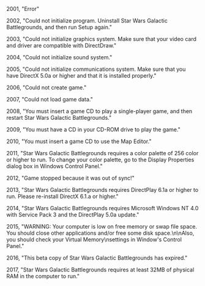 ﻿2001, "Error"

2002, "Could not initialize program. Uninstall Star Wars Galactic Battlegrounds, and then run Setup again."

2003, "Could not initialize graphics system. Make sure that your video card and driver are compatible with DirectDraw."

2004, "Could not initialize sound system."

2005, "Could not initialize communications system. Make sure that you have DirectX 5.0a or higher and that it is installed properly."

2006, "Could not create game."

2007, "Could not load game data."

2008, "You must insert a game CD to play a single-player game, and then restart Star Wars Galactic Battlegrounds."

2009, "You must have a CD in your CD-ROM drive to play the game."

2010, "You must insert a game CD to use the Map Editor."

2011, "Star Wars Galactic Battlegrounds requires a color palette of 256 color or higher to run. To change your color palette, go to the Display Properties dialog box in Windows Control Panel."

2012, "Game stopped because it was out of sync!"

2013, "Star Wars Galactic Battlegrounds requires DirectPlay 6.1a or higher to run.  Please re-install DirectX 6.1.a or higher."

2014, "Star Wars Galactic Battlegrounds requires Microsoft Windows NT 4.0 with Service Pack 3 and the DirectPlay 5.0a update."

2015, "WARNING: Your computer is low on free memory or swap file space.  You should close other applications and/or free some disk space.\n\nAlso, you should check your Virtual Memory\nsettings in Window's Control Panel."

2016, "This beta copy of Star Wars Galactic Battlegrounds has expired."

2017, "Star Wars Galactic Battlegrounds requires at least 32MB of physical RAM in the computer to run."


